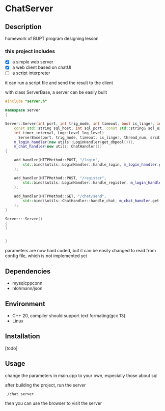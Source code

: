 # ChatServer

## Description

homework of BUPT program designing lesson 

### this project includes
- [x] a simple web server
- [x] a web client based on chatUI
- [ ] a script interpreter

it can run a script file and send the result to the client

with class ServerBase, a server can be easily built

```c++
#include "server.h"

namespace server
{

Server::Server(int port, int trig_mode, int timeout, bool is_linger, int thread_num,const std::string& srcdir,
    const std::string sql_host, int sql_port, const std::string& sql_user, const std::string& sql_password, const std::string& db_name, int max_conn,
    int timer_interval, Log::Level log_level)
    : ServerBase(port, trig_mode, timeout, is_linger, thread_num, srcdir, sql_host, sql_port, sql_user, sql_password, db_name, max_conn, timer_interval, log_level),
    m_login_handler(new utils::LoginHandler(get_dbpool())),
    m_chat_handler(new utils::ChatHandler())
{

    add_handler(HTTPMethod::POST, "/login", 
        std::bind(&utils::LoginHandler::handle_login, m_login_handler.get(), std::placeholders::_1, std::placeholders::_2)
    );

    add_handler(HTTPMethod::POST, "/register", 
        std::bind(&utils::LoginHandler::handle_register, m_login_handler.get(), std::placeholders::_1, std::placeholders::_2)
    );
    
    add_handler(HTTPMethod::GET, "/chat/send", 
        std::bind(&utils::ChatHandler::handle_chat, m_chat_handler.get(), std::placeholders::_1, std::placeholders::_2)   
    );
}

Server::~Server()
{
}


}

```

parameters are now hard coded, but it can be easily changed to read from config file, which is not implemented yet

## Dependencies

- mysqlcppconn
- nlohmann/json

## Environment

- C++ 20, compiler should support text formating(gcc 13)
- Linux

## Installation

[todo]

## Usage

change the parameters in main.cpp to your own, 
especially those about sql

after building the project, run the server
    
```bash
./chat_server
```

then you can use the browser to visit the server